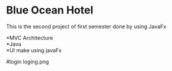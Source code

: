 # Blue Ocean Hotel<br>

This is the second project of first semester done by using JavaFx

*MVC Architecture<br>
*Java<br>
*UI make using javaFx

#login
loging.png